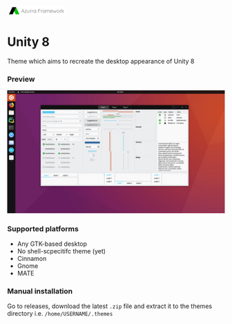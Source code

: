 [![built-with-azurra-framework](https://github.com/B00merang-Project/B00merang-Project.github.io/blob/master/resources/badges/azurra/badge_smaller.png)](https://github.com/B00merang-Project/Azurra_framework)

# Unity 8
Theme which aims to recreate the desktop appearance of Unity 8

### Preview
![unity8](https://github.com/B00merang-Project/gallery/raw/master/Unity%208%20(3).png)

### Supported platforms
- Any GTK-based desktop
- No shell-scpecitifc theme (yet)
- Cinnamon
- Gnome
- MATE

### Manual installation
Go to releases, download the latest `.zip` file and extract it to the themes directory i.e. `/home/USERNAME/.themes`
